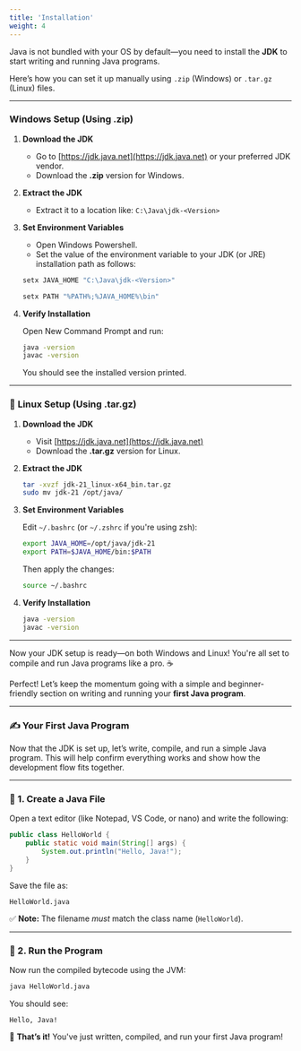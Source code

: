 ```yaml
---
title: 'Installation'
weight: 4
---
```


Java is not bundled with your OS by default—you need to install the **JDK** to start writing and running Java programs.

Here’s how you can set it up manually using `.zip` (Windows) or `.tar.gz` (Linux) files.

---

### **Windows Setup (Using .zip)**

1. **Download the JDK**

   * Go to [https://jdk.java.net](https://jdk.java.net) or your preferred JDK vendor.
   * Download the **.zip** version for Windows.

2. **Extract the JDK**

   * Extract it to a location like:
     `C:\Java\jdk-<Version>`

3. **Set Environment Variables**
   * Open Windows Powershell.
   * Set the value of the environment variable to your JDK (or JRE) installation path as follows:

   ```powershell
   setx JAVA_HOME "C:\Java\jdk-<Version>"
   ```

   ```powershell
   setx PATH "%PATH%;%JAVA_HOME%\bin"
   ```

4. **Verify Installation**

   Open New Command Prompt and run:

   ```cmd
   java -version
   javac -version
   ```

   You should see the installed version printed.

---

### 🐧 **Linux Setup (Using .tar.gz)**

1. **Download the JDK**

   * Visit [https://jdk.java.net](https://jdk.java.net)
   * Download the **.tar.gz** version for Linux.

2. **Extract the JDK**

   ```bash
   tar -xvzf jdk-21_linux-x64_bin.tar.gz
   sudo mv jdk-21 /opt/java/
   ```

3. **Set Environment Variables**

   Edit `~/.bashrc` (or `~/.zshrc` if you're using zsh):

   ```bash
   export JAVA_HOME=/opt/java/jdk-21
   export PATH=$JAVA_HOME/bin:$PATH
   ```

   Then apply the changes:

   ```bash
   source ~/.bashrc
   ```

4. **Verify Installation**

   ```bash
   java -version
   javac -version
   ```

---

Now your JDK setup is ready—on both Windows and Linux!
You're all set to compile and run Java programs like a pro. ☕

Perfect! Let’s keep the momentum going with a simple and beginner-friendly section on writing and running your **first Java program**.

---

### ✍️ Your First Java Program

Now that the JDK is set up, let’s write, compile, and run a simple Java program. This will help confirm everything works and show how the development flow fits together.

---

### 📄 1. Create a Java File

Open a text editor (like Notepad, VS Code, or nano) and write the following:

```java
public class HelloWorld {
    public static void main(String[] args) {
        System.out.println("Hello, Java!");
    }
}
```

Save the file as:

```
HelloWorld.java
```

✅ **Note:** The filename *must* match the class name (`HelloWorld`).

---

### 🚀 2. Run the Program

Now run the compiled bytecode using the JVM:

```bash
java HelloWorld.java
```

You should see:

```
Hello, Java!
```

🎉 **That’s it!** You've just written, compiled, and run your first Java program!
